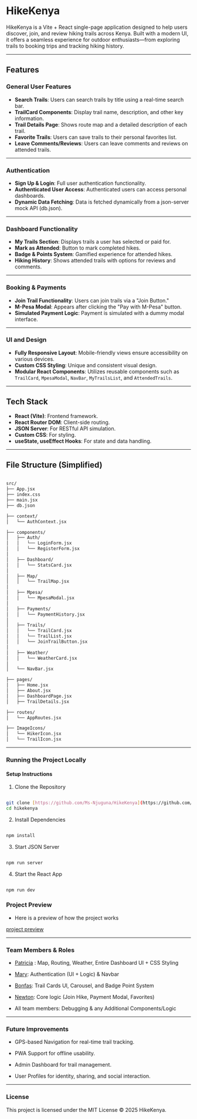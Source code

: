 # HikeKenya

HikeKenya is a Vite + React single-page application designed to help users discover, join, and review hiking trails across Kenya. Built with a modern UI, it offers a seamless experience for outdoor enthusiasts—from exploring trails to booking trips and tracking hiking history.

---

## Features

### General User Features

* **Search Trails**: Users can search trails by title using a real-time search bar.
* **TrailCard Components**: Display trail name, description, and other key information.
* **Trail Details Page**: Shows route map and a detailed description of each trail.
* **Favorite Trails**: Users can save trails to their personal favorites list.
* **Leave Comments/Reviews**: Users can leave comments and reviews on attended trails.

---

### Authentication

* **Sign Up & Login**: Full user authentication functionality.
* **Authenticated User Access**: Authenticated users can access personal dashboards.
* **Dynamic Data Fetching**: Data is fetched dynamically from a json-server mock API (db.json).

---

### Dashboard Functionality

* **My Trails Section**: Displays trails a user has selected or paid for.
* **Mark as Attended**: Button to mark completed hikes.
* **Badge & Points System**: Gamified experience for attended hikes.
* **Hiking History**: Shows attended trails with options for reviews and comments.

---

### Booking & Payments

* **Join Trail Functionality**: Users can join trails via a "Join Button."
* **M-Pesa Modal**: Appears after clicking the "Pay with M-Pesa" button.
* **Simulated Payment Logic**: Payment is simulated with a dummy modal interface.

---

### UI and Design

* **Fully Responsive Layout**: Mobile-friendly views ensure accessibility on various devices.
* **Custom CSS Styling**: Unique and consistent visual design.
* **Modular React Components**: Utilizes reusable components such as `TrailCard`, `MpesaModal`, `NavBar`, `MyTrailsList`, and `AttendedTrails`.

---

## Tech Stack

* **React (Vite)**: Frontend framework.
* **React Router DOM**: Client-side routing.
* **JSON Server**: For RESTful API simulation.
* **Custom CSS**: For styling.
* **useState, useEffect Hooks**: For state and data handling.

---

## File Structure (Simplified)

```bash

src/
├── App.jsx
├── index.css
├── main.jsx
├── db.json

├── context/
│   └── AuthContext.jsx

├── components/
│   ├── Auth/
│   │   └── LoginForm.jsx
│   │   └── RegisterForm.jsx
│
│   ├── Dashboard/
│   │   └── StatsCard.jsx
│
│   ├── Map/
│   │   └── TrailMap.jsx
│
│   ├── Mpesa/
│   │   └── MpesaModal.jsx
│
│   ├── Payments/
│   │   └── PaymentHistory.jsx
│
│   ├── Trails/
│   │   └── TrailCard.jsx
│   │   └── TrailList.jsx
│   │   └── JoinTrailButton.jsx
│
│   ├── Weather/
│   │   └── WeatherCard.jsx
│
│   └── NavBar.jsx

├── pages/
│   ├── Home.jsx
│   ├── About.jsx
│   ├── DashboardPage.jsx
│   ├── TrailDetails.jsx

├── routes/
│   └── AppRoutes.jsx

├── ImageIcons/
│   └── HikerIcon.jsx
│   └── TrailIcon.jsx

```

---

### Running the Project Locally

#### Setup Instructions
1. Clone the Repository

```bash

git clone [https://github.com/Ms-Njuguna/HikeKenya](https://github.com/Ms-Njuguna/HikeKenya)
cd hikekenya

```

2. Install Dependencies

```bash

npm install

```

3. Start JSON Server

```bash

npm run server

```

4. Start the React App

```bash

npm run dev

```

### Project Preview

- Here is a preview of how the project works

[project preview](https://github.com/user-attachments/assets/68aa3ace-6881-47aa-922d-8b17824c38c8)

---


### Team Members & Roles

- [Patricia](https://github.com/Ms-Njuguna/HikeKenya) : Map, Routing, Weather, Entire Dashboard UI + CSS Styling

- [Mary](https://github.com/marsha-blip): Authentication (UI + Logic) & Navbar

- [Bonfas](https://github.com/tronzee-star): Trail Cards UI, Carousel, and Badge Point System

- [Newton](https://github.com/Newton-Oduor): Core logic (Join Hike, Payment Modal, Favorites)

- All team members: Debugging & any Additional Components/Logic

---

### Future Improvements

- GPS-based Navigation for real-time trail tracking.

- PWA Support for offline usability.

- Admin Dashboard for trail management.

- User Profiles for identity, sharing, and social interaction.

---

### License

This project is licensed under the MIT License © 2025 HikeKenya.

